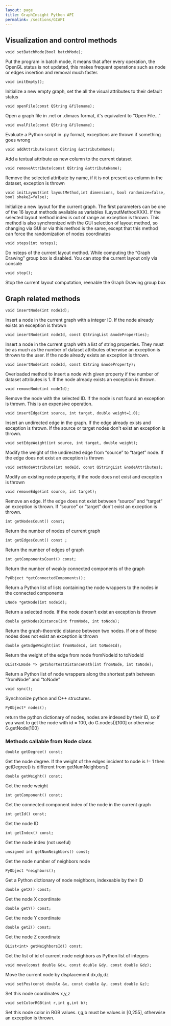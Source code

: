 ```yaml
---
layout: page
title: GraphInsight Python API
permalink: /sections/GIAPI
---
```


## Visualization and control methods

	void setBatchMode(bool batchMode);

Put the program in batch mode, it means that after every operation, the OpenGL status is not updated, this makes frequent operations such as node or edges insertion and removal much faster.

	void initEmpty();

Initialize a new empty graph, set the all the visual attributes to
their default status

	void openFile(const QString &filename);

Open a graph file in .net or .dimacs format, it's equivalent to “Open File...”

	void evalFile(const QString &filename);

Evaluate a Python script in .py format, exceptions are thrown if
something goes wrong 

	void addAttribute(const QString &attributeName);

Add a textual attribute as new column to the current dataset

	void removeAttribute(const QString &attributeName);

Remove the selected attribute by name, if it is not present as column
in the dataset, exception is thrown

	void initLayout(int layoutMethod,int dimensions, bool randomize=false, bool shakeZ=false);

Initialize a new layout for the current graph. The first parameters can be one of the 16 layout methods available as variables (LayoutMethodXXX). If the selected layout method index is out of range an exception is thrown. This method is also synchronized with the GUI selection of layout method, so changing via GUI or via this method is the same, except that this method can force the randomization of nodes coordinates

	void steps(int nsteps);

Do nsteps of the current layout method. While computing the “Graph
Drawing” group box is disabled. You can stop the current layout only via
console

	void stop();

Stop the current layout computation, reenable the Graph Drawing group
box


## Graph related methods

	void insertNode(int nodeId);

Insert a node in the current graph with a integer ID. If the node
already exists an exception is thrown

	void insertNode(int nodeId, const QStringList &nodeProperties);

Insert a node in the current graph with a list of string properties. They must be as much as the number of dataset attributes otherwise an exception is thrown to the user. If the node already exists an exception is thrown.

	void insertNode(int nodeId, const QString &nodeProperty);

Overloaded method to insert a node with given property if the number of dataset attributes is 1. If the node already exists an exception is thrown.

	void removeNode(int nodeId);

Remove the node with the selected ID. If the node is not found an exception is thrown. This is an expensive operation.

	void insertEdge(int source, int target, double weight=1.0);

Insert an undirected edge in the graph. If the edge already exists and exception is thrown. If the source or target nodes don't exist an exception is thrown.

	void setEdgeWeight(int source, int target, double weight);

Modify the weight of the undirected edge from “source” to “target”
node. If the edge does not exist an exception is thrown

	void setNodeAttribute(int nodeId, const QStringList &nodeAttributes);

Modify an existing node property, if the node does not exist and exception is thrown

	void removeEdge(int source, int target);

Remove an edge. If the edge does not exist between “source” and “target” an exception is thrown. If “source” or “target” don't exist an exception is thrown.

	int getNodesCount() const;

Return the number of nodes of current graph

	int getEdgesCount() const ;

Return the number of edges of graph

	int getComponentsCount() const;

Return the number of weakly connected components of the graph

	PyObject *getConnectedComponents();

Return a Python list of lists containing the node wrappers to the
nodes in the connected components

	LNode *getNode(int nodeid);

Return a selected node. If the node doesn't exist an exception is
thrown

	double getNodesDistance(int fromNode, int toNode);

Return the graph-theoretic distance between two nodes. If one of
these nodes does not exist an exception is thrown

	double getEdgeWeight(int fromNodeId, int toNodeId);

Return the weight of the edge from node fromNodeId to toNodeId

	QList<LNode *> getShortestDistancePath(int fromNode, int toNode);

Return a Python list of node wrappers along the shortest path between
“fromNode” and “toNode”

	void sync();

Synchronize python and C++ structures.

	PyObject* nodes();

return the python dictionary of nodes, nodes are indexed by their ID,
so if you want to get the node with id = 100, do G.nodes()\[100\] or
otherwise G.getNode(100)


### Methods callable from Node class

	double getDegree() const;

Get the node degree. If the weight of the edges incident to node is
!= 1 then getDegree() is different from getNumNeighbors()

	double getWeight() const;

Get the node weight

	int getComponent() const;

Get the connected component index of the node in the current graph

	int getId() const;

Get the node ID

	int getIndex() const;

Get the node index (not useful)

	unsigned int getNumNeighbors() const;

Get the node number of neighbors node

	PyObject *neighbors();

Get a Python dictionary of node neighbors, indexeable by their ID

	double getX() const;

Get the node X coordinate

	double getY() const;

Get the node Y coordinate

	double getZ() const;

Get the node Z coordinate

	QList<int> getNeighborsId() const;

Get the list of id of current node neighbors as Python list of
integers

	void move(const double &dx, const double &dy, const double &dz);

Move the current node by displacement dx,dy,dz

	void setPos(const double &x, const double &y, const double &z);

Set this node coordinates x,y,z

	void setColorRGB(int r,int g,int b);

Set this node color in RGB values. r,g,b must be values in [0,255], otherwise an exception is thrown.

